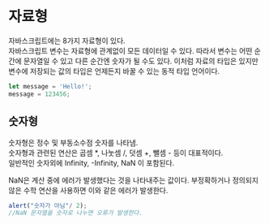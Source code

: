 # 자료형

자바스크립트에는 8가지 자료형이 있다.  
자바스크립트 변수는 자료형에 관계없이 모든 데이터일 수 있다. 따라서 변수는 어떤 순간에 문자열일 수 있고 다른 순간엔 숫자가 될 수도 있다. 이처럼 자료의 타입은 있지만 변수에 저장되는 값의 타입은 언제든지 바꿀 수 있는 동적 타입 언어이다.

```javascript
let message = 'Hello!';
message = 123456;
```

## 숫자형

숫자형은 정수 및 부동소수점 숫자를 나타냄.  
숫자형과 관련된 연산은 곱셈 \*, 나눗셈 /, 덧셈 +, 뺄셈 - 등이 대표적이다.  
일반적인 숫자외에 Infinity, -Infinity, NaN 이 포함된다.

NaN은 계산 중에 에러가 발생했다는 것을 나타내주는 값이다. 부정확하거나 정의되지 않은 수학 연산을 사용하면 이와 같은 에러가 발생한다.

```javascript
alert("숫자가 아님"/ 2);
//NaN 문자열을 숫자로 나누면 오류가 발생한다.
```





